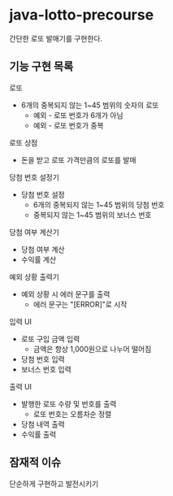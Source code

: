 # java-lotto-precourse
간단한 로또 발매기를 구현한다.

## 기능 구현 목록
로또
* 6개의 중복되지 않는 1~45 범위의 숫자의 로또
  * 예외 - 로또 번호가 6개가 아님
  * 예외 - 로또 번호가 중복 

로또 상점
* 돈을 받고 로또 가격만큼의 로또를 발매
  
당첨 번호 설정기
* 당첨 번호 설정
  * 6개의 중복되지 않는 1~45 범위의 당첨 번호
  * 중복되지 않는 1~45 범위의 보너스 번호

당첨 여부 계산기
* 당첨 여부 계산
* 수익률 계산

예외 상황 출력기
* 예외 상황 시 에러 문구를 출력
  * 에러 문구는 "[ERROR]"로 시작

입력 UI
* 로또 구입 금액 입력
  * 금액은 항상 1,000원으로 나누어 떨어짐
* 당첨 번호 입력
* 보너스 번호 입력

출력 UI
* 발행한 로또 수량 및 번호를 출력
  * 로또 번호는 오름차순 정렬
* 당첨 내역 출력
* 수익률 출력

## 잠재적 이슈
단순하게 구현하고 발전시키기

